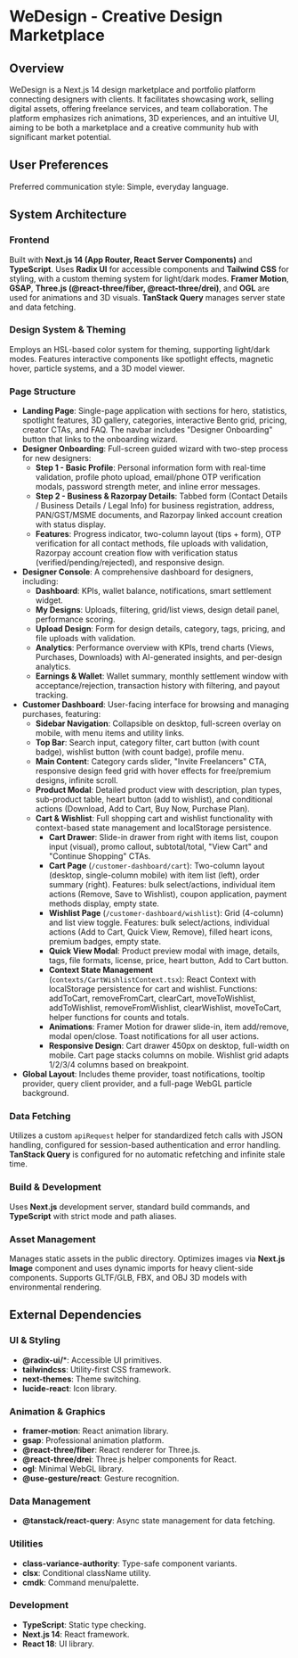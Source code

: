 # WeDesign - Creative Design Marketplace

## Overview
WeDesign is a Next.js 14 design marketplace and portfolio platform connecting designers with clients. It facilitates showcasing work, selling digital assets, offering freelance services, and team collaboration. The platform emphasizes rich animations, 3D experiences, and an intuitive UI, aiming to be both a marketplace and a creative community hub with significant market potential.

## User Preferences
Preferred communication style: Simple, everyday language.

## System Architecture

### Frontend
Built with **Next.js 14 (App Router, React Server Components)** and **TypeScript**. Uses **Radix UI** for accessible components and **Tailwind CSS** for styling, with a custom theming system for light/dark modes. **Framer Motion**, **GSAP**, **Three.js (@react-three/fiber, @react-three/drei)**, and **OGL** are used for animations and 3D visuals. **TanStack Query** manages server state and data fetching.

### Design System & Theming
Employs an HSL-based color system for theming, supporting light/dark modes. Features interactive components like spotlight effects, magnetic hover, particle systems, and a 3D model viewer.

### Page Structure
-   **Landing Page**: Single-page application with sections for hero, statistics, spotlight features, 3D gallery, categories, interactive Bento grid, pricing, creator CTAs, and FAQ. The navbar includes "Designer Onboarding" button that links to the onboarding wizard.
-   **Designer Onboarding**: Full-screen guided wizard with two-step process for new designers:
    -   **Step 1 - Basic Profile**: Personal information form with real-time validation, profile photo upload, email/phone OTP verification modals, password strength meter, and inline error messages.
    -   **Step 2 - Business & Razorpay Details**: Tabbed form (Contact Details / Business Details / Legal Info) for business registration, address, PAN/GST/MSME documents, and Razorpay linked account creation with status display.
    -   **Features**: Progress indicator, two-column layout (tips + form), OTP verification for all contact methods, file uploads with validation, Razorpay account creation flow with verification status (verified/pending/rejected), and responsive design.
-   **Designer Console**: A comprehensive dashboard for designers, including:
    -   **Dashboard**: KPIs, wallet balance, notifications, smart settlement widget.
    -   **My Designs**: Uploads, filtering, grid/list views, design detail panel, performance scoring.
    -   **Upload Design**: Form for design details, category, tags, pricing, and file uploads with validation.
    -   **Analytics**: Performance overview with KPIs, trend charts (Views, Purchases, Downloads) with AI-generated insights, and per-design analytics.
    -   **Earnings & Wallet**: Wallet summary, monthly settlement window with acceptance/rejection, transaction history with filtering, and payout tracking.
-   **Customer Dashboard**: User-facing interface for browsing and managing purchases, featuring:
    -   **Sidebar Navigation**: Collapsible on desktop, full-screen overlay on mobile, with menu items and utility links.
    -   **Top Bar**: Search input, category filter, cart button (with count badge), wishlist button (with count badge), profile menu.
    -   **Main Content**: Category cards slider, "Invite Freelancers" CTA, responsive design feed grid with hover effects for free/premium designs, infinite scroll.
    -   **Product Modal**: Detailed product view with description, plan types, sub-product table, heart button (add to wishlist), and conditional actions (Download, Add to Cart, Buy Now, Purchase Plan).
    -   **Cart & Wishlist**: Full shopping cart and wishlist functionality with context-based state management and localStorage persistence.
        -   **Cart Drawer**: Slide-in drawer from right with items list, coupon input (visual), promo callout, subtotal/total, "View Cart" and "Continue Shopping" CTAs.
        -   **Cart Page** (`/customer-dashboard/cart`): Two-column layout (desktop, single-column mobile) with item list (left), order summary (right). Features: bulk select/actions, individual item actions (Remove, Save to Wishlist), coupon application, payment methods display, empty state.
        -   **Wishlist Page** (`/customer-dashboard/wishlist`): Grid (4-column) and list view toggle. Features: bulk select/actions, individual actions (Add to Cart, Quick View, Remove), filled heart icons, premium badges, empty state.
        -   **Quick View Modal**: Product preview modal with image, details, tags, file formats, license, price, heart button, Add to Cart button.
        -   **Context State Management** (`contexts/CartWishlistContext.tsx`): React Context with localStorage persistence for cart and wishlist. Functions: addToCart, removeFromCart, clearCart, moveToWishlist, addToWishlist, removeFromWishlist, clearWishlist, moveToCart, helper functions for counts and totals.
        -   **Animations**: Framer Motion for drawer slide-in, item add/remove, modal open/close. Toast notifications for all user actions.
        -   **Responsive Design**: Cart drawer 450px on desktop, full-width on mobile. Cart page stacks columns on mobile. Wishlist grid adapts 1/2/3/4 columns based on breakpoint.
-   **Global Layout**: Includes theme provider, toast notifications, tooltip provider, query client provider, and a full-page WebGL particle background.

### Data Fetching
Utilizes a custom `apiRequest` helper for standardized fetch calls with JSON handling, configured for session-based authentication and error handling. **TanStack Query** is configured for no automatic refetching and infinite stale time.

### Build & Development
Uses **Next.js** development server, standard build commands, and **TypeScript** with strict mode and path aliases.

### Asset Management
Manages static assets in the public directory. Optimizes images via **Next.js Image** component and uses dynamic imports for heavy client-side components. Supports GLTF/GLB, FBX, and OBJ 3D models with environmental rendering.

## External Dependencies

### UI & Styling
-   **@radix-ui/***: Accessible UI primitives.
-   **tailwindcss**: Utility-first CSS framework.
-   **next-themes**: Theme switching.
-   **lucide-react**: Icon library.

### Animation & Graphics
-   **framer-motion**: React animation library.
-   **gsap**: Professional animation platform.
-   **@react-three/fiber**: React renderer for Three.js.
-   **@react-three/drei**: Three.js helper components for React.
-   **ogl**: Minimal WebGL library.
-   **@use-gesture/react**: Gesture recognition.

### Data Management
-   **@tanstack/react-query**: Async state management for data fetching.

### Utilities
-   **class-variance-authority**: Type-safe component variants.
-   **clsx**: Conditional className utility.
-   **cmdk**: Command menu/palette.

### Development
-   **TypeScript**: Static type checking.
-   **Next.js 14**: React framework.
-   **React 18**: UI library.